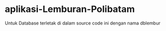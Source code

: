 # aplikasi-Lemburan-Polibatam
Untuk Database terletak di dalam source code ini dengan nama dblembur
